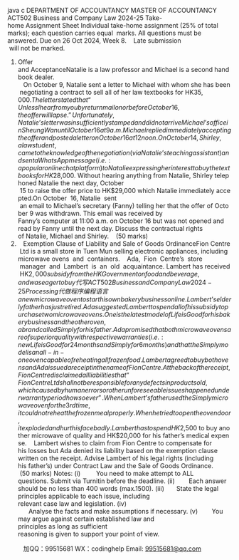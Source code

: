 java c
DEPARTMENT OF ACCOUNTANCY
MASTER OF ACCOUNTANCY
ACT502 Business and Company Law 2024-25
Take-home Assignment Sheet
Individual take-home assignment (25% of total marks); each question carries equal  marks. All questions must be answered. Due on 26 Oct 2024, Week 8.    Late submission  will not be marked.
1. Offer and AcceptanceNatalie is a law professor and Michael is a second handbook dealer.    On October 9, Natalie sent a letter to Michael with whom she has been negotiating a contract to sell all of her law textbooks for HK$35,000.    The letter stated that
“Unless I hear from you by return mail on or before October 16, the offer will lapse. ”Unfortunately, Natalie’s  letter  was  insufficiently  stamped  and  did  not  arrive  Michael’s  office  in Sheung Wan until October 16 at 9 a.m. Michael replied immediately accepting the offer and posted a letter on October 16 at 12 noon.On  October  14,  Shirley,  a  law  student,  came  to  the  knowledge  of the  negotiation  (via  Natalie’s teaching assistant) and sent a WhatsApp message (i.e.: a popular online chat platform) to Natalie expressing her interest to buy the textbooks for HK$28,000. Without hearing anything from Natalie, Shirley telephoned Natalie the next day, October  15 to raise the offer price to HK$29,000 which Natalie immediately accepted.On October  16, Natalie  sent  an email to Michael’s secretary (Fanny) telling her that the offer of October 9 was withdrawn. This email was received by Fanny’s computer at 11:00 a.m. on October 16 but was not opened and read by Fanny until the next day.
Discuss the contractual rights of Natalie, Michael and Shirley.    (50 marks)
2.    Exemption Clause of Liability and Sale of Goods OrdinanceFion Centre Ltd is a small store in Tuen Mun selling electronic appliances, including microwave ovens  and  containers.    Ada,  Fion  Centre’s  store  manager  and  Lambert  is  an  old  acquaintance. Lambert has received HK$2,000 subsidy from the HK Government on food and beverage, and was eager to buy代 写ACT502 Business and Company Law 2024-25Processing
代做程序编程语言  a new microwave  oven to  start  his  own  bakery business  online.  Lambert’s  elderly fatherhas just retired.Ada suggested Lambert to spend all of his subsidy to purchase two microwave ovens.    One is the latest model of Life is Good for his bakery business and the other oven, a brand called Simply for his father.    Ada promised that both microwave ovens are of superior quality with respective warranties (i.e.: new Life is Good for 24 months and Simply for 6 months) and that the Simply model is an all-in-one oven capable of reheating all frozen food.
Lambert agreed to buy both ovens and Ada issued a receipt in the name ofFion Centre. At the back of the receipt, Fion Centre disclaimed all liabilities that
“Fion Centre Ltd shall not be responsible for any defects in product sold, which caused by human errors or other unforeseeable issues happened under warranty period howsoever”.When Lambert’s father used the Simply microwave oven for the 3rd  time, it could not reheat the frozen meal properly. When he tried to open the oven door, it exploded and hurt his face badly. Lambert has to spend HK$2,500 to buy another microwave of quality and HK$20,000 for his father’s medical expense.    Lambert wishes to claim from Fion Centre to compensate for his losses but Ada denied its liability based on the exemption clause written on the receipt.
Advise Lambert of his legal rights (including his father’s) under Contract Law and the Sale of Goods Ordinance.         (50 marks)
Notes:
(i)         You need to make attempt to ALL questions. Submit via Turnitin before the deadline.
(ii)        Each answer should be no less than 400 words (max.1500).
(iii)       State the legal principles applicable to each issue, including relevant case law and legislation.
(iv)       Analyse the facts and make assumptions if necessary.
(v)        You may argue against certain established law and principles as long as sufficient reasoning is given to support your point of view.


         
加QQ：99515681  WX：codinghelp  Email: 99515681@qq.com
